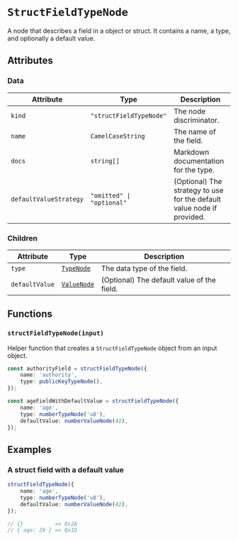 # `StructFieldTypeNode`

A node that describes a field in a object or struct. It contains a name, a type, and optionally a default value.

## Attributes

### Data

| Attribute              | Type                      | Description                                                            |
| ---------------------- | ------------------------- | ---------------------------------------------------------------------- |
| `kind`                 | `"structFieldTypeNode"`   | The node discriminator.                                                |
| `name`                 | `CamelCaseString`         | The name of the field.                                                 |
| `docs`                 | `string[]`                | Markdown documentation for the type.                                   |
| `defaultValueStrategy` | `"omitted" \| "optional"` | (Optional) The strategy to use for the default value node if provided. |

### Children

| Attribute      | Type                                   | Description                                |
| -------------- | -------------------------------------- | ------------------------------------------ |
| `type`         | [`TypeNode`](./README.md)              | The data type of the field.                |
| `defaultValue` | [`ValueNode`](../valueNodes/README.md) | (Optional) The default value of the field. |

## Functions

### `structFieldTypeNode(input)`

Helper function that creates a `StructFieldTypeNode` object from an input object.

```ts
const authorityField = structFieldTypeNode({
    name: 'authority',
    type: publicKeyTypeNode(),
});

const ageFieldWithDefaultValue = structFieldTypeNode({
    name: 'age',
    type: numberTypeNode('u8'),
    defaultValue: numberValueNode(42),
});
```

## Examples

### A struct field with a default value

```ts
structFieldTypeNode({
    name: 'age',
    type: numberTypeNode('u8'),
    defaultValue: numberValueNode(42),
});

// {}          => 0x2A
// { age: 29 } => 0x1D
```
